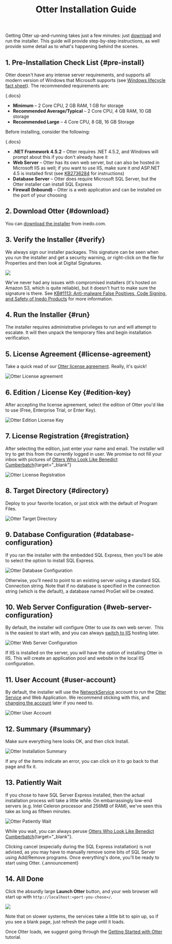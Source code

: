 ﻿---
title: Otter Installation Guide
keywords: otter
sequence: 100
---

<style>
    .documentation-content-wrapper .upcoming {
        background-color: #fff;
        position: relative;
    }
    .screenshot {
        opacity: .4;
    }
    .documentation-content-wrapper .upcoming.buildmaster::before {
        content: ' -- Placeholder screenshot from BuildMaster -- ';
        background-color: #f15a24;
    }
    .documentation-content-wrapper .upcoming::before {
        z-index: 1;
        width: 100%;
        background-color: #3fa9f5;
        padding: 2px 4px;
        color: white;
        content: ' -- Placeholder screenshot from ProGet -- ';
        text-align: center;
    }
</style>

Getting Otter up-and-running takes just a few minutes: just [download](/otter/download) and run the installer. This guide will provide step-by-step instructions, as well provide some detail as to what's happening behind the scenes.

## 1. Pre-Installation Check List {#pre-install}

Otter doesn't have any intense server requirements, and supports all modern version of Windows that Microsoft supports (see [Windows lifecycle fact sheet](https://support.microsoft.com/en-us/help/13853/windows-lifecycle-fact-sheet)). The recommended requirements are:

{.docs}
- **Minimum** – 2 Core CPU, 2 GB RAM, 1 GB for storage
- **Recommended Average/Typical** – 2 Core CPU, 4 GB RAM, 10 GB storage
- **Recommended Large** – 4 Core CPU, 8 GB, 16 GB Storage

Before installing, consider the following:

{.docs}
- **.NET Framework 4.5.2** – Otter requires .NET 4.5.2, and Windows will prompt about this if you don't already have it
- **Web Server** – Otter has its own web server, but can also be hosted in Microsoft IIS as well; if you want to use IIS, make sure it *and* ASP.NET 4.5 is installed first (see [KB2736284](https://support.microsoft.com/en-us/kb/2736284) for instructions)
- **Database Server** – Otter does require Microsoft SQL Server, but the Otter installer can install SQL Express
- **Firewall (Inbound)** – Otter is a web application and can be installed on the port of your choosing

## 2. Download Otter {#download}

You can [download the installer](/otter/download) from inedo.com.

## 3. Verify the Installer {#verify}

We always sign our installer packages. This signature can be seen when you run the installer and get a security warning, or right-click on the file for Properties and then look at Digital Signatures.

![](/resources/knowledgebase/ProGet-Installation-Guide_E6DE_image_2.png)

We've never had any issues with compromised installers (it's hosted on Amazon S3, which is quite reliable), but it doesn't hurt to make sure the signature is there. See [KB#1113: Anti-malware False Positives, Code Signing, and Safety of Inedo Products](/support/kb/1113) for more information.

## 4. Run the Installer {#run}

The installer requires administrative privileges to run and will attempt to escalate. It will then unpack the temporary files and begin installation verification.

## 5. License Agreement {#license-agreement}

Take a quick read of our [Otter license agreement](/otter/license-agreement). Really, it's quick!

![Otter License agreement](/resources/documentation/otter-installation/license-agreement-otter.png)

## 6. Edition / License Key {#edition-key}

After accepting the license agreement, select the edition of Otter you'd like to use (Free, Enterprise Trial, or Enter Key).

![Otter Edition License Key](/resources/documentation/otter-installation/edition-license-key-otter.png)

## 7. License Registration {#registration}

After selecting the edition, just enter your name and email. The installer will try to get this from the currently logged in user. We promise to not fill your inbox with pictures of [Otters Who Look Like Benedict Cumberbatch](https://www.google.com/search?tbm=isch&q=benedict+cumberbatch+otter "it's exactly what you think"){target="_blank"}

![Otter License Registration](/resources/documentation/otter-installation/license-registration-otter.png)

## 8. Target Directory {#directory}

Deploy to your favorite location, or just stick with the default of Program Files.

![Otter Target Directory](/resources/documentation/otter-installation/target-directory-otter.png)

## 9. Database Configuration {#database-configuration}

If you ran the installer with the embedded SQL Express, then you'll be able to select the option to install SQL Express.

![Otter Database Configuration](/resources/documentation/otter-installation/database-configuration-otter.png)

Otherwise, you'll need to point to an existing server using a standard SQL Connection string. Note that if no database is specified in the connection string (which is the default), a database named ProGet will be created.

## 10. Web Server Configuration {#web-server-configuration}

By default, the installer will configure Otter to use its own web server.  This is the easiest to start with, and you can always [switch to IIS](/support/kb/1013) hosting later.

![Otter Web Server Configuration](/resources/documentation/otter-installation/webserver-configuration-otter.png)

If IIS is installed on the server, you will have the option of installing Otter in IIS. This will create an application pool and website in the local IIS configuration.

## 11. User Account {#user-account}

By default, the installer will use the [NetworkService](https://msdn.microsoft.com/en-us/library/windows/desktop/ms684272(v=vs.85).aspx) account to run the [Otter Service](/support/documentation/otter/administration/service) and Web Application. We recommend sticking with this, and [changing the account](/support/kb/1077) later if you need to.

![Otter User Account](/resources/documentation/otter-installation/user-account-otter.png)

## 12. Summary {#summary}

Make sure everything here looks OK, and then click Install.

![Otter Installation Summary](/resources/documentation/otter-installation/summary-otter.png)

If any of the items indicate an error, you can click on it to go back to that page and fix it.

## 13. Patiently Wait

If you chose to have SQL Server Express installed, then the actual installation process will take a little while. On embarrassingly low-end servers (e.g. Intel Celeron processor and 256MB of RAM), we've seen this take as long as fifteen minutes.

![Otter Patiently Wait](/resources/documentation/otter-installation/patiently-wait-otter.png)

While you wait, you can always peruse [Otters Who Look Like Benedict Cumberbatch](https://www.google.com/search?tbm=isch&amp;q=benedict+cumberbatch+otter "it's exactly what you think"){target="_blank"}.

Clicking cancel (especially during the SQL Express installation) is not advised, as you may have to manually remove some bits of SQL Server using Add/Remove programs. Once everything's done, you'll be ready to start using Otter. {.announcement}

## 14. All Done

Click the absurdly large **Launch Otter** button, and your web browser will start up with <code>http://localhost:&laquo;port-you-chose&raquo;/</code>.

![](/resources/documentation/otter-installation/all-done-otter.png)

Note that on slower systems, the services take a little bit to spin up, so if you see a blank page, just refresh the page until it loads.

Once Otter loads, we suggest going through the [Getting Started with Otter](/support/tutorials/otter/getting-started-with-otter-and-iac) tutorial.
